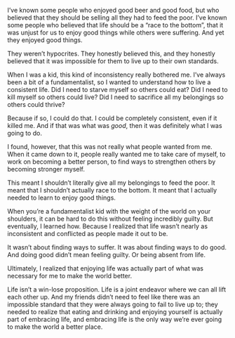 I’ve known some people who enjoyed good beer and good food, but who believed that they should be selling all they had to feed the poor. I’ve known some people who believed that life should be a “race to the bottom”, that it was unjust for us to enjoy good things while others were suffering. And yet they enjoyed good things.

They weren’t hypocrites. They honestly believed this, and they honestly believed that it was impossible for them to live up to their own standards.

When I was a kid, this kind of inconsistency really bothered me. I’ve always been a bit of a fundamentalist, so I wanted to understand how to live a consistent life. Did I need to starve myself so others could eat? Did I need to kill myself so others could live? Did I need to sacrifice all my belongings so others could thrive?

Because if so, I could do that. I could be completely consistent, even if it killed me. And if that was what was *good*, then it was definitely what I was going to do.

I found, however, that this was not really what people wanted from me. When it came down to it, people really wanted me to take care of myself, to work on becoming a better person, to find ways to strengthen others by becoming stronger myself.

This meant I shouldn’t literally give all my belongings to feed the poor. It meant that I shouldn’t actually race to the bottom. It meant that I actually needed to learn to enjoy good things. 

When you’re a fundamentalist kid with the weight of the world on your shoulders, it can be hard to do this without feeling incredibly guilty. But eventually, I learned how. Because I realized that life wasn’t nearly as inconsistent and conflicted as people made it out to be.

It wasn’t about finding ways to suffer. It was about finding ways to do good. And doing good didn’t mean feeling guilty. Or being absent from life. 

Ultimately, I realized that enjoying life was actually part of what was necessary for me to make the world better.

Life isn’t a win-lose proposition. Life is a joint endeavor where we can all lift each other up. And my friends didn’t need to feel like there was an impossible standard that they were always going to fail to live up to; they needed to realize that eating and drinking and enjoying yourself is actually part of embracing life, and embracing life is the only way we’re ever going to make the world a better place.